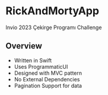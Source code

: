 # RickAndMortyApp

Invio 2023 Çekirge Programı Challenge

## Overview
- Written in Swift
- Uses ProgrammaticUI
- Designed with MVC pattern
- No External Dependencies
- Pagination Support for data

